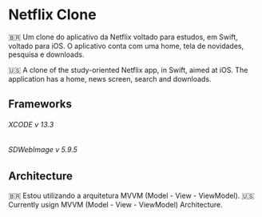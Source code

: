 # Netflix Clone

🇧🇷 Um clone do aplicativo da Netflix voltado para estudos, em Swift, voltado para iOS. O aplicativo conta com uma home, tela de novidades, pesquisa e downloads. 

🇺🇸 A clone of the study-oriented Netflix app, in Swift, aimed at iOS. The application has a home, news screen, search and downloads.

## Frameworks 
###### XCODE   v 13.3
######  SDWebImage v 5.9.5

## Architecture
🇧🇷 Estou utilizando a arquitetura MVVM (Model - View - ViewModel).
🇺🇸 Currently usign MVVM (Model - View - ViewModel) Architecture.
